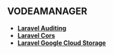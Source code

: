 ## VODEAMANAGER

- **[Laravel Auditing](http://www.laravel-auditing.com/)**
- **[Laravel Cors](https://github.com/fruitcake/laravel-cors)**
- **[Laravel Google Cloud Storage](https://github.com/Superbalist/laravel-google-cloud-storage)**